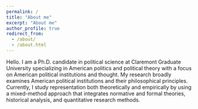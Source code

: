 ```yaml
---
permalink: /
title: "About me"
excerpt: "About me"
author_profile: true
redirect_from: 
  - /about/
  - /about.html
---
```


Hello. I am a Ph.D. candidate in political science at Claremont Graduate University specializing in American politics and political theory with a focus on American political institutions and thought. My research broadly examines American political institutions and their philosophical principles. Currently, I study representation both theoretically and empirically by using a mixed-method approach that integrates normative and formal theories, historical analysis, and quantitative research methods. 
